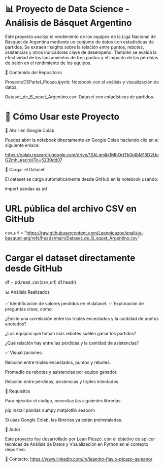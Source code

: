 # 📊 Proyecto de Data Science - Análisis de Básquet Argentino

Este proyecto analiza el rendimiento de los equipos de la Liga Nacional de Básquet de Argentina mediante un conjunto de datos con estadísticas de partidos. Se extraen insights sobre la relación entre puntos, rebotes, asistencias y otros indicadores clave de desempeño. También se evalúa la efectividad de los lanzamientos de tres puntos y el impacto de las pérdidas de balón en el rendimiento de los equipos.

📌 Contenido del Repositorio

ProyectoDSParteI_Picazo.ipynb: Notebook con el análisis y visualización de datos.

Dataset_de_B_squet_Argentino.csv: Dataset con estadísticas de partidos.


# 📂 Cómo Usar este Proyecto

🔹 Abrir en Google Colab

Puedes abrir la notebook directamente en Google Colab haciendo clic en el siguiente enlace:

https://colab.research.google.com/drive/1SALgmlix1MhOrtTb0t4bM15D2UuGZmhL#scrollTo=5239dd07

🔹 Cargar el Dataset

El dataset se carga automáticamente desde GitHub en la notebook usando:

import pandas as pd

# URL pública del archivo CSV en GitHub
csv_url = "https://raw.githubusercontent.com/Leanpicazoo/analisis-basquet-arg/refs/heads/main/Dataset_de_B_squet_Argentino.csv"

# Cargar el dataset directamente desde GitHub
df = pd.read_csv(csv_url)
df.head()

📊 Análisis Realizados

✅ Identificación de valores perdidos en el dataset.
✅ Exploración de preguntas clave, como:

¿Existe una correlación entre los triples encestados y la cantidad de puntos anotados?

¿Los equipos que toman más rebotes suelen ganar los partidos?

¿Qué relación hay entre las pérdidas y la cantidad de asistencias?

✅ Visualizaciones:

Relación entre triples encestados, puntos y rebotes.

Promedio de rebotes y asistencias por equipo ganador.

Relación entre pérdidas, asistencias y triples intentados.

🚀 Requisitos

Para ejecutar el código, necesitas las siguientes librerías:

pip install pandas numpy matplotlib seaborn

Si usas Google Colab, las librerías ya están preinstaladas.

📝 Autor

Este proyecto fue desarrollado por Lean Picazo, con el objetivo de aplicar técnicas de Análisis de Datos y Visualización en Python en el contexto deportivo.

📧 Contacto: https://www.linkedin.com/in/leandro-flavio-picazo-galeano/

